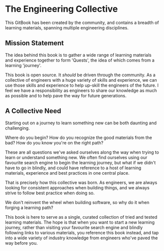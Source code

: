 # The Engineering Collective

This GitBook has been created by the community, and contains a breadth of learning materials, spanning multiple engineering disciplines. 

## Mission Statement

The idea behind this book is to gather a wide range of learning materials and experience together to form 'Quests', the idea of which comes from a learning 'journey'. 

This book is open source. It _should_ be driven through the community. As a collective of engineers with a huge variety of skills and experience, we can use those skills and experience to help up-skill the engineers of the future. I feel we have a responsibility as engineers to share our knowledge as much as possible and to help pave the way for future generations.

## A Collective Need

Starting out on a journey to learn something new can be both daunting and challenging. 

Where do you begin? How do you recognize the good materials from the bad? How do you know you're on the right path?

These are all questions we've asked ourselves along the way when trying to learn or understand something new. We often find ourselves using our favourite search engine to begin the learning journey, but what if we didn't have to go in blindly, and could have reference to a host of learning materials, experience and best practices in one central place.

That is precisely how this collective was born. As engineers, we are always looking for consistent approaches when building things, and we always strive to follow best practice when doing so. 

We don't reinvent the wheel when building software, so why do it when forging a learning path?

This book is here to serve as a single, curated collection of tried and tested learning materials. The hope is that when you want to start a new learning journey, rather than visiting your favourite search engine and blindly following links to various materials, you reference this book instead, and tap into a wide variety of industry knowledge from engineers who've paved the way before you. 

